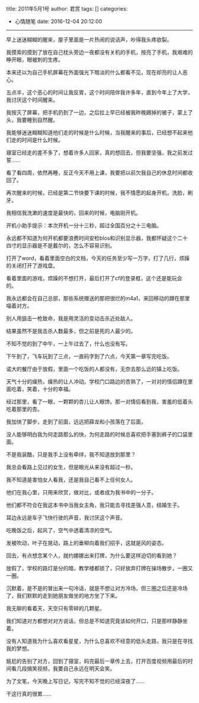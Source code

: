 title: 2011年5月1号
author: 君赏
tags: []
categories:
  - 心情随笔
date: 2016-12-04 20:12:00
---
早上迷迷糊糊的醒来，屋子里面是一片热闹的说话声，吵得我头疼欲裂。­

我摸索的摸到了放在自己枕头旁边一夜都没有关机的手机，按亮了手机，我艰难的睁开眼，眼被刺的生疼。­

本来还以为自己手机屏幕在外面强光下暗淡的什么都看不见，现在却亮的让人恶心。­

五点半，这个恶心的时间让我反胃，这个时间陪伴我许多年，直到今年上了大学，我讨厌这个时间醒来。­

我按灭了屏幕，把手机扔到了一边，之后拉上早已经被我昨晚踢掉的被子，蒙上了头，我要睡到自然醒。­

我能够迷迷糊糊知道他们走的时候是什么时候，当我醒来的事后，已经想不起来他们走的时间是什么时候。­

寝室已经走的差不多了，想着许多人回家，真的想回去，但我要坚强，我之前发过誓……­

看了看四周，依然再睡，反正今天不用上课，我要把以前欠我自己的休息时间都收回了。­

再次醒来的时候，已经是第二节快要下课的时候，我不情愿的起身开机，洗脸，刷牙。­

我相信我洗漱的速度是最快的，回来的时候，电脑刚开机。­

开机小助手提示：本次开机一分十三秒，超过全国百分之十三电脑。­

永远都不知道为何开机都要浪费时间安检bIos和识别显示器，我都怀疑这个二十四寸的显示器是不是戴尔的，怎么不容易识别。­

打开了word，看着里面空白的文档，今天的任务至少写一万字，打了几行，烦躁的关闭打开了游戏盘。­

看着里面的游戏，烦躁的不想打开，最后打开了cf的登录框，这个还是能玩会的。­

我永远都会在自己总部，那些系统赠送的那把很烂的m4a1，来回移动的蹲在那里喵着对方。­

别人用狙击一枪致命，我是用灵活的变动击杀近处敌人。­

结果虽然不是我击杀人数最多，但之前是死的人最少的。­

不知不觉的到了中午，一上午过去了，什么也没有写。­

下午到了，飞车玩到了三点，一直码字到了六点，今天第一章写完吃饭。­

诺大的餐厅由于放假，里面一个吃饭的人都没有，无奈去那么远的镇上吃饭。­

天气十分的燥热，燥热的让人冲动。学校门口路边的杏熟了，一对对的情侣蹲在里面吃着，笑着，十分的幸福。­

经过那里，看了一眼，一颗颗的杏儿让人眼馋。那一对情侣看到我，害羞的低着头吃着那里的杏。­

我加快了脚步，走到了前面，远远把薛龙和小孩落在了后面，­

没人能够明白我为何走路那么的快，为何走路的时候总喜欢把手塞到裤子的口袋里面。­

不是我装酷，只是我手上没有牵绊，我不知道放到那里？­

我总会看路上见过的女生，但是眼光从来没有超过一秒。­

我不知道是害怕女人看我，还是我自己看不上任何女人。­

他们在我心里，只用来欣赏，做对比，或者成为我书中的一分子。­

他们都不符合在我这本书中当我女主角，我只能去寻找差强人意，结婚生子。­

耳边永远是车子飞快行驶的声音，我讨厌这个声音。­

吃晚饭之后，起风了，空气中透着清凉的空气。­

发被吹动，叶子在晃动，路上的垂柳向着我们招手，这就是风的姿态。­

回去，有点想念某个人，就约娜娜出来打牌，为什么要这样迫切的看到她？­

放假了，学校的路灯是分的暗，教学楼都锁了，只好放弃打牌在操场散步，一圈又一圈。­

沉默着，是不是的冒出来一句冷话，就是不想让对方冷场，但三圈之后还是冷场了，我们默默的走到她朋友做坐的地方坐了下来。­

我无聊的看着天，天空只有零碎的几颗星。­

我们知道对方都想对对方说话，但总是不知道究竟该如何开口，只是那样静静坐着。­

没有人知道我为什么喜欢看星星，为什么总喜欢不经意的低头走路，我只是在寻找我的梦想。­

尴尬的告别了对方，回到了寝室，码完最后一章传上去，打开百度视频用最后的时间看几段搞笑视频，我要自己永远在明天会笑。­

为了文笔，今天晚上写日记，写完不知不觉的已经深夜了……­

干这行真的很累……­